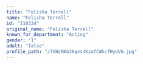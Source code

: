 ```yaml
---
title: "Felisha Terrell"
name: "Felisha Terrell"
id: "210334"
original_name: "Felisha Terrell"
known_for_department: "Acting"
gender: "1"
adult: "false"
profile_path: "/7VHzNKb3Nqvs4KzofCWhcfHyUVG.jpg"
---
```

